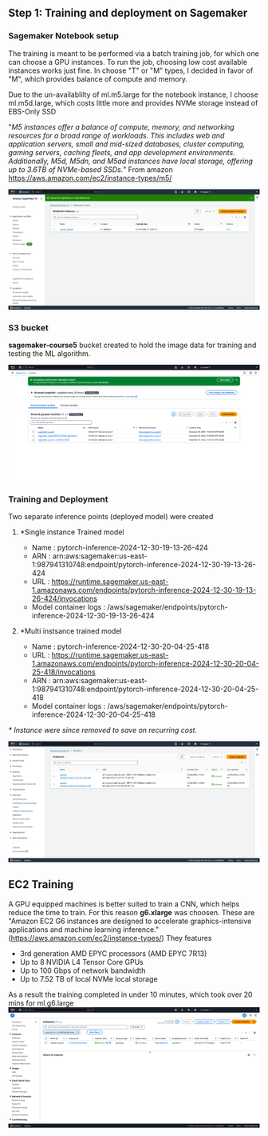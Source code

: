 ## Step 1: Training and deployment on Sagemaker

### Sagemaker Notebook setup

The training is meant to be performed via a batch training job, for which one can choose a GPU instances. To run the job, choosing low cost available instances works just fine. In choose "T" or "M" types, I decided in favor of "M", which provides balance of compute and memory. 

Due to the un-availablilty of ml.m5.large for the notebook instance, I choose ml.m5d.large, which costs little more and provides NVMe storage instead of EBS-Only SSD

"_M5 instances offer a balance of compute, memory, and networking resources for a broad range of workloads. This includes web and application servers, small and mid-sized databases, cluster computing, gaming servers, caching fleets, and app development environments. Additionally, M5d, M5dn, and M5ad instances have local storage, offering up to 3.6TB of NVMe-based SSDs._" From amazon https://aws.amazon.com/ec2/instance-types/m5/

 ![sagemaker ai notebook instance](https://github.com/mdeevan/Operationalizing-an-AWS-ML-Project/blob/master/screenshots/sagemaker%20ai%20notebook%20instance.png)


### S3 bucket

**sagemaker-course5** bucket created to hold the image data for training and testing the ML algorithm.

![s3 bucket](https://github.com/mdeevan/Operationalizing-an-AWS-ML-Project/blob/master/screenshots/s3%20bucket.png)


### Training and Deployment

Two separate inference points (deployed model) were created
1. *Single instance Trained model
   - Name : pytorch-inference-2024-12-30-19-13-26-424
   - ARN  : arn:aws:sagemaker:us-east-1:987941310748:endpoint/pytorch-inference-2024-12-30-19-13-26-424
   - URL  : https://runtime.sagemaker.us-east-1.amazonaws.com/endpoints/pytorch-inference-2024-12-30-19-13-26-424/invocations
   - Model container logs : /aws/sagemaker/endpoints/pytorch-inference-2024-12-30-19-13-26-424
  
2. *Multi instsance trained model
   - Name : pytorch-inference-2024-12-30-20-04-25-418
   - URL  : https://runtime.sagemaker.us-east-1.amazonaws.com/endpoints/pytorch-inference-2024-12-30-20-04-25-418/invocations
   - ARN  : arn:aws:sagemaker:us-east-1:987941310748:endpoint/pytorch-inference-2024-12-30-20-04-25-418
   - Model container logs : /aws/sagemaker/endpoints/pytorch-inference-2024-12-30-20-04-25-418
  
_* Instance were since removed to save on recurring cost._
 
![Inference Endpoints](https://github.com/mdeevan/Operationalizing-an-AWS-ML-Project/blob/master/screenshots/Endpoints%20Amazon%20SageMaker%20AI%20us-east-1.png)


## EC2 Training

A GPU equipped machines is better suited to train a CNN, which helps reduce the time to train. For this reason **g6.xlarge** was choosen. These are "Amazon EC2 G6 instances are designed to accelerate graphics-intensive applications and machine learning inference." (https://aws.amazon.com/ec2/instance-types/)
They features
  - 3rd generation AMD EPYC processors (AMD EPYC 7R13)
  - Up to 8 NVIDIA L4 Tensor Core GPUs
  - Up to 100 Gbps of network bandwidth
  - Up to 7.52 TB of local NVMe local storage

As a result the training completed in under 10 minutes, which took over 20 mins for ml.g6.large
![EC2 instance with g6.xlarge](https://github.com/mdeevan/Operationalizing-an-AWS-ML-Project/blob/master/screenshots/Instances%20EC2%20us-east-1.png)

